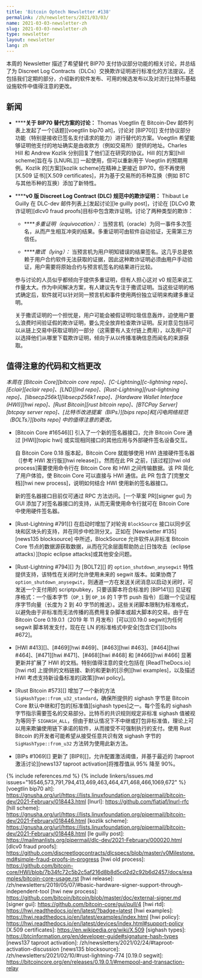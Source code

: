 ```yaml
---
title: 'Bitcoin Optech Newsletter #138'
permalink: /zh/newsletters/2021/03/03/
name: 2021-03-03-newsletter-zh
slug: 2021-03-03-newsletter-zh
type: newsletter
layout: newsletter
lang: zh
---
```

本周的 Newsletter 描述了希望替代 BIP70 支付协议部分功能的相关讨论，并总结了为 Discreet Log Contracts（DLCs）交换欺诈证明进行标准化的方法提议。还包括我们定期的部分，介绍新的软件发布、可用的候选发布以及对流行比特币基础设施软件中值得注意的更改。

## 新闻

- **<!--discussion-about-a-bip70-replacement-->****关于 BIP70 替代方案的讨论：** Thomas Voegtlin 在 Bitcoin-Dev 邮件列表上发起了一个[话题][voegtlin bip70 alt]，讨论对 [BIP70][] 支付协议部分功能（特别是接收已签名支付请求的能力）进行替代的方案。Voegtlin 希望能够证明他支付的地址确实是由收款方（例如交易所）提供的地址。Charles Hill 和 Andrew Kozlik 分别回复了他们正在研究的协议。Hill 的[方案][hill scheme]旨在与 [LNURL][] 一起使用，但可以重新用于 Voegtlin 的预期用例。Kozlik 的[方案][kozlik scheme]在精神上更接近 BIP70，但不再使用 [X.509 证书][X.509 certificates]，并为基于交易所的币种互换（例如 BTC 与其他币种的互换）添加了新特性。

- **<!--fraud-proofs-in-the-v0-discreet-log-contract-dlc-specification-->****v0 版 Discreet Log Contract (DLC) 规范中的欺诈证明：** Thibaut Le Guilly 在 DLC-dev 邮件列表上[发起讨论][le guilly post]，讨论在 [DLCv0 欺诈证明][dlcv0 fraud proofs]目标中包含欺诈证明。讨论了两种类型的欺诈：

  - **<!--equivocation-->***多重证明（equivocation）：* 当预言机（oracle）为同一事件多次签名，从而产生相互冲突的结果。多重证明可由软件自动验证，无需第三方信任。

  - **<!--lying-->***撒谎（lying）：* 当预言机为用户明知错误的结果签名。这几乎总是依赖于用户合约软件无法获取的证据，因此这种欺诈证明必须由用户手动验证，用户需要将原始合约与预言机签名的结果进行比较。

  参与讨论的人员似乎都倾向于提供多重证明，但有人担心这对 v0 规范来说工作量太大。作为中间解决方案，有人建议先专注于撒谎证明。当这些证明的格式确定后，软件就可以针对同一预言机和事件使用两份独立证明来构建多重证明。

  关于撒谎证明的一个担忧是，用户可能会被假证明垃圾信息轰炸，迫使用户要么浪费时间验证假的欺诈证明，要么完全放弃检查欺诈证明。反对意见包括可以从链上交易中获取证明的一部分（这需要有人支付链上费用），以及用户可以选择他们从哪里下载欺诈证明，倾向于从以传播准确信息而闻名的来源获取。

## 值得注意的代码和文档更改

*本周在 [Bitcoin Core][bitcoin core repo]、[C-Lightning][c-lightning repo]、[Eclair][eclair repo]、[LND][lnd repo]、[Rust-Lightning][rust-lightning repo]、[libsecp256k1][libsecp256k1 repo]、[Hardware Wallet Interface (HWI)][hwi repo]、[Rust Bitcoin][rust bitcoin repo]、[BTCPay Server][btcpay server repo]、[比特币改进提案（BIPs）][bips repo]和[闪电网络规范（BOLTs）][bolts repo] 中的值得注意的更改。*

- [Bitcoin Core #16546][] 引入了一个新的签名器接口，允许 Bitcoin Core 通过 [HWI][topic hwi] 或实现相同接口的其他应用与外部硬件签名设备交互。

  自 Bitcoin Core 0.18 版本起，Bitcoin Core 就能够使用 HWI 连接硬件签名器（[参考 HWI 发行版][hwi release]）。然而在此 PR 之前，[该过程][hwi old process]需要使用命令行在 Bitcoin Core 和 HWI 之间传输数据。该 PR 简化了用户体验，使 Bitcoin Core 可以直接与 HWI 通信。此 PR 包含了[完整文档][hwi new process]，说明如何结合 HWI 使用新的签名器接口。

  新的签名器接口目前仅可通过 RPC 方法访问。[一个草案 PR][signer gui] 为 GUI 添加了对签名器接口的支持，从而无需使用命令行就可在 Bitcoin Core 中使用硬件签名器。

- [Rust-Lightning #791][] 在启动时增加了对轮询 `BlockSource` 接口以同步区块和区块头的支持，并在同步中检测分叉。正如在 [Newsletter #135][news135 blocksource] 中所述，BlockSource 允许软件从非标准 Bitcoin Core 节点的数据源获取数据，从而在冗余层面帮助防止[日蚀攻击（eclipse attacks）][topic eclipse attacks]或其他安全问题。

- [Rust-Lightning #794][] 为 [BOLT2][] 的 `option_shutdown_anysegwit` 特性提供支持，该特性在关闭时允许使用未来的 segwit 版本。如果协商了 `option_shutdown_anysegwit`，则通道一方在发送关闭消息以启动关闭时，可发送一个支付用的 scriptpubkey，只要该脚本符合标准的 [BIP141][] 见证程序格式：一个版本字节（`OP_1` 到 `OP_16` 的 1 字节 push 指令）后跟一个见证程序字节向量（长度为 2 到 40 字节的推送）。这些关闭脚本限制为标准格式，以避免由于非标准而无法传播的高费用复杂脚本或超大脚本的交易。由于在 Bitcoin Core 0.19.0.1（2019 年 11 月发布）[可以][0.19.0 segwit]为任何 segwit 脚本转发支付，现在在 LN 的标准格式中安全[包含它们][bolts #672]。

- [HWI #413][]、[#469][hwi #469]、[#463][hwi #463]、[#464][hwi #464]、[#471][hwi #471]、[#468][hwi #468] 和 [#466][hwi #466] 显著更新并扩展了 HWI 的文档。特别值得注意的变化包括在 [ReadTheDocs.io][hwi rtd] 上提供的文档链接、新的和更新的[示例][hwi examples]，以及描述 HWI 考虑支持新设备标准的[政策][hwi policy]。

- [Rust Bitcoin #573][] 增加了一个新的方法 `SigHashType::from_u32_standard`，确保所提供的 sighash 字节是 Bitcoin Core 默认中继和打包的[标准值][sighash types]之一。每个签名的 sighash 字节指示需要签名的交易部分。比特币的共识规则规定非标准 sighash 值被视为等同于 `SIGHASH_ALL`，但由于默认情况下不中继或打包非标准值，理论上可以用来欺骗使用链下承诺的软件，从而接受不可强制执行的支付。使用 Rust Bitcoin 的开发者可能希望从接受任意共识有效 sighash 字节的 `SigHashType::from_u32` 方法转为使用此新方法。

- [BIPs #1069][] 更新了 [BIP8][]，允许配置激活阈值，并基于最近的 [taproot 激活讨论][news137 taproot activation]将推荐值从 95% 降至 90%。

{% include references.md %}
{% include linkers/issues.md issues="16546,573,791,794,413,469,463,464,471,468,466,1069,672" %}
[voegtlin bip70 alt]: https://gnusha.org/url/https://lists.linuxfoundation.org/pipermail/bitcoin-dev/2021-February/018443.html
[lnurl]: https://github.com/fiatjaf/lnurl-rfc
[hill scheme]: https://gnusha.org/url/https://lists.linuxfoundation.org/pipermail/bitcoin-dev/2021-February/018446.html
[kozlik scheme]: https://gnusha.org/url/https://lists.linuxfoundation.org/pipermail/bitcoin-dev/2021-February/018448.html
[le guilly post]: https://mailmanlists.org/pipermail/dlc-dev/2021-February/000020.html
[dlcv0 fraud proofs]: https://github.com/discreetlogcontracts/dlcspecs/blob/master/v0Milestone.md#simple-fraud-proofs-in-progress
[hwi old process]: https://github.com/bitcoin-core/HWI/blob/7b34fc72c5b2c5af216d8b8d5cd2d2c92b6d2457/docs/examples/bitcoin-core-usage.rst
[hwi release]: /zh/newsletters/2019/05/07/#basic-hardware-signer-support-through-independent-tool
[hwi new process]: https://github.com/bitcoin/bitcoin/blob/master/doc/external-signer.md
[signer gui]: https://github.com/bitcoin-core/gui/pull/4
[hwi rtd]: https://hwi.readthedocs.io/en/latest/?badge=latest
[hwi examples]: https://hwi.readthedocs.io/en/latest/examples/index.html
[hwi policy]: https://hwi.readthedocs.io/en/latest/devices/index.html#support-policy
[X.509 certificates]: https://en.wikipedia.org/wiki/X.509
[sighash types]: https://btcinformation.org/en/developer-guide#signature-hash-types
[news137 taproot activation]: /zh/newsletters/2021/02/24/#taproot-activation-discussion
[news135 blocksource]: /zh/newsletters/2021/02/10/#rust-lightning-774
[0.19.0 segwit]: https://bitcoincore.org/en/releases/0.19.0.1/#mempool-and-transaction-relay
